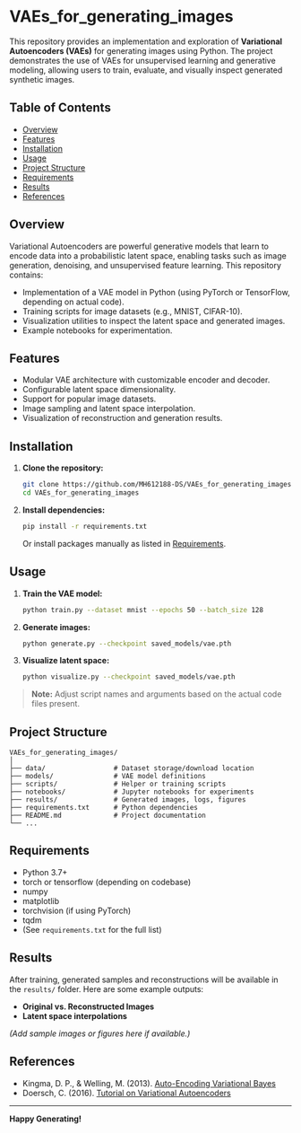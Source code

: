 # VAEs_for_generating_images

This repository provides an implementation and exploration of **Variational Autoencoders (VAEs)** for generating images using Python. The project demonstrates the use of VAEs for unsupervised learning and generative modeling, allowing users to train, evaluate, and visually inspect generated synthetic images.

## Table of Contents

- [Overview](#overview)
- [Features](#features)
- [Installation](#installation)
- [Usage](#usage)
- [Project Structure](#project-structure)
- [Requirements](#requirements)
- [Results](#results)
- [References](#references)

## Overview

Variational Autoencoders are powerful generative models that learn to encode data into a probabilistic latent space, enabling tasks such as image generation, denoising, and unsupervised feature learning. This repository contains:

- Implementation of a VAE model in Python (using PyTorch or TensorFlow, depending on actual code).
- Training scripts for image datasets (e.g., MNIST, CIFAR-10).
- Visualization utilities to inspect the latent space and generated images.
- Example notebooks for experimentation.

## Features

- Modular VAE architecture with customizable encoder and decoder.
- Configurable latent space dimensionality.
- Support for popular image datasets.
- Image sampling and latent space interpolation.
- Visualization of reconstruction and generation results.

## Installation

1. **Clone the repository:**
   ```bash
   git clone https://github.com/MH612188-DS/VAEs_for_generating_images.git
   cd VAEs_for_generating_images
   ```

2. **Install dependencies:**
   ```bash
   pip install -r requirements.txt
   ```
   Or install packages manually as listed in [Requirements](#requirements).

## Usage

1. **Train the VAE model:**
   ```bash
   python train.py --dataset mnist --epochs 50 --batch_size 128
   ```

2. **Generate images:**
   ```bash
   python generate.py --checkpoint saved_models/vae.pth
   ```

3. **Visualize latent space:**
   ```bash
   python visualize.py --checkpoint saved_models/vae.pth
   ```

> **Note:** Adjust script names and arguments based on the actual code files present.

## Project Structure

```
VAEs_for_generating_images/
│
├── data/                 # Dataset storage/download location
├── models/               # VAE model definitions
├── scripts/              # Helper or training scripts
├── notebooks/            # Jupyter notebooks for experiments
├── results/              # Generated images, logs, figures
├── requirements.txt      # Python dependencies
├── README.md             # Project documentation
└── ...
```

## Requirements

- Python 3.7+
- torch or tensorflow (depending on codebase)
- numpy
- matplotlib
- torchvision (if using PyTorch)
- tqdm
- (See `requirements.txt` for the full list)

## Results

After training, generated samples and reconstructions will be available in the `results/` folder. Here are some example outputs:

- **Original vs. Reconstructed Images**
- **Latent space interpolations**

*(Add sample images or figures here if available.)*

## References

- Kingma, D. P., & Welling, M. (2013). [Auto-Encoding Variational Bayes](https://arxiv.org/abs/1312.6114)
- Doersch, C. (2016). [Tutorial on Variational Autoencoders](https://arxiv.org/abs/1606.05908)


---

**Happy Generating!**
